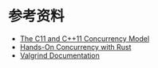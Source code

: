 
# 参考资料
- [The C11 and C++11 Concurrency Model](https://www.cs.kent.ac.uk/people/staff/mjb211/docs/toc.pdf)
- [Hands-On Concurrency with Rust](https://github.com/packtpublishing/hands-on-concurrency-with-rust)
- [Valgrind Documentation](https://valgrind.org/docs/)
